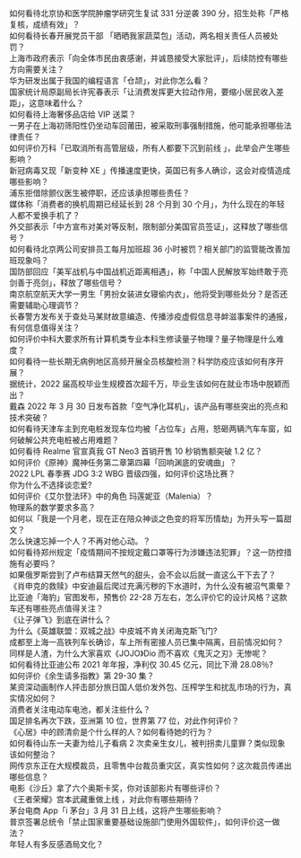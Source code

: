 如何看待北京协和医学院肿瘤学研究生复试 331 分逆袭 390 分，招生处称「严格复核，成绩有效」？  
如何看待长春开展党员干部 「晒晒我家蔬菜包」活动，两名相关责任人员被处罚？  
上海市政府表示「向全体市民由衷感谢，并诚恳接受大家批评」，后续防控有哪些方向需要关注？  
华为研发出属于我国的编程语言「仓颉」，对此你怎么看？  
国家统计局原副局长许宪春表示「让消费发挥更大拉动作用，要缩小居民收入差距」，这意味着什么？  
如何看待上海奢侈品店给 VIP 送菜？  
一男子在上海初筛阳性仍坐动车回莆田，被采取刑事强制措施，他可能承担哪些法律责任？  
如何评价万科「已取消所有高管层级，所有人都要下沉到前线 」，此举会产生哪些影响？  
新冠病毒又现「新变种 XE 」传播速度更快，英国已有多人确诊，这会对疫情造成哪些影响？  
浦东拒借除颤仪医生被停职，还应该承担哪些责任？  
媒体称「消费者的换机周期已经延长到 28 个月到 30 个月」，为什么现在的年轻人都不爱换手机了？  
外交部表示「中方宣布对美对等反制，限制部分美国官员签证」，这释放了哪些信号？  
如何看待北京两公司安排员工每月加班超 36 小时被罚？相关部门的监管能改善加班现象吗？  
国防部回应「美军战机与中国战机近距离相遇」，称「中国人民解放军始终敢于亮剑善于亮剑」，释放了哪些信号？  
南京航空航天大学一男生「男扮女装进女寝偷内衣」，他将受到哪些处分？是否还需要辅助心理调节？  
长春警方发布关于查处马某财故意编造、传播涉疫虚假信息寻衅滋事案件的通报，有何信息值得关注？  
如何评价中科大要求所有计算机类专业本科生修读量子物理？量子物理是什么难度？  
如何看待一些长期无病例地区高频开展全员核酸检测？科学防疫应该如何有序开展？  
据统计，2022 届高校毕业生规模首次超千万，毕业生该如何在就业市场中脱颖而出？  
戴森 2022 年 3 月 30 日发布首款「空气净化耳机」，该产品有哪些突出的亮点和技术突破？  
如何看待天津车主到充电桩发现车位均被「占位车」占用，怒砸两辆汽车车窗，如何破解公共充电桩被占用难题？  
如何看待 Realme 官宣真我 GT Neo3 首销开售 10 秒销售额突破 1.2 亿？  
如何评价《原神》魔神任务第二章第四幕「回响渊底的安魂曲」？  
2022 LPL 春季赛 JDG 3:2 WBG 晋级四强，如何评价这场比赛？  
你为什么不选择谈恋爱?  
如何评价《艾尔登法环》中的角色 玛莲妮亚（Malenia）？  
物理系的数学要求多高？  
如何以「我是一个月老，现在正在陪众神谈之色变的将军历情劫」为开头写一篇甜文？  
怎么快速忘掉一个人？不再对他心动。？  
如何看待郑州规定「疫情期间不按规定戴口罩等行为涉嫌违法犯罪」？这一防控措施有必要吗？  
如果俄罗斯尝到了卢布结算天然气的甜头，会不会以后就一直这么干下去了？  
《肖申克的救赎》中安迪最后爬过充满污秽的下水道时，为什么没有被沼气熏晕？  
比亚迪「海豹」官图发布，预售价 22-28 万左右，怎么评价它的设计风格？这款车还有哪些亮点值得关注？  
《让子弹飞》到底在讲什么？  
为什么《英雄联盟：双城之战》中皮城不肯关闭海克斯飞门?  
成都至上海一高铁列车长确诊，车上所有密接人员已集中隔离，目前情况如何？  
同样是人渣，为什么大家喜欢《JOJO》Dio 而不喜欢《鬼灭之刃》无惨呢？  
如何看待比亚迪公布 2021 年年报，净利仅 30.45 亿元，同比下滑 28.08％?  
如何评价《余生请多指教》第 29-30 集？  
某资深动画制作人抨击部分旅日国人低价发外包、压榨学生和扰乱市场的行为，真实情况如何？  
消费者关注电动车电池，都关注些什么？  
国足排名再次下跌，亚洲第 10 位，世界第 77 位，对此作何评价？  
《心居》中的顾清俞是个什么样的人？如何看待她的行为？  
如何看待山东一夫妻为给儿子看病 2 次卖亲生女儿，被判拐卖儿童罪？类似现象该如何整治？  
网传京东正在大规模裁员，且零售中台裁员重灾区，真实性如何？这次裁员传递出哪些信息？  
电影《沙丘》拿了六个奥斯卡奖，你对该部影片有哪些评价？  
《王者荣耀》宫本武藏重做上线 ，对此你有哪些期待？  
茅台电商 App「i 茅台」3 月 31 日上线，这将产生哪些影响？  
普京签署总统令「禁止国家重要基础设施部门使用外国软件」，如何评价这一做法？  
年轻人有多反感酒局文化？  
